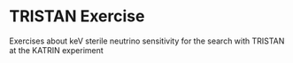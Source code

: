 # TRISTAN Exercise
Exercises about keV sterile neutrino sensitivity for the search with TRISTAN at the KATRIN experiment
